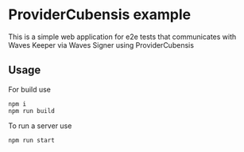 # ProviderCubensis example

This is a simple web application for e2e tests that communicates with Waves Keeper via Waves Signer using ProviderCubensis

## Usage

For build use

```shell
npm i
npm run build
```

To run a server use

```shell
npm run start
```
